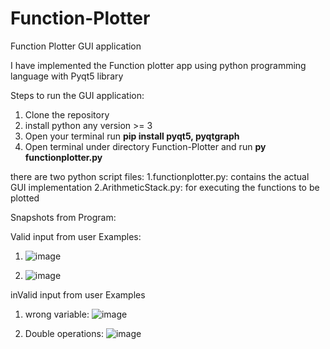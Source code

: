# Function-Plotter
Function Plotter GUI application 

I have implemented the Function plotter app using python programming language with Pyqt5 library

Steps to run the GUI application:
1. Clone the repository 
2. install python any version >= 3
3. Open your terminal run **pip install pyqt5, pyqtgraph**
4. Open terminal under directory Function-Plotter and run **py functionplotter.py**


there are two python script files:
1.functionplotter.py: contains the actual GUI implementation
2.ArithmeticStack.py: for executing the functions to be plotted



Snapshots from Program:

Valid input from user Examples:
1. ![image](https://user-images.githubusercontent.com/51798396/169177181-3d64c8db-db1a-4fdb-a466-8ddb6944b372.png)

2. ![image](https://user-images.githubusercontent.com/51798396/169177272-79b74348-db47-46c1-8c65-bf300c9498ec.png)

inValid input from user Examples


1. wrong variable: ![image](https://user-images.githubusercontent.com/51798396/169177412-abd355e4-3ada-439d-84d3-17974ef7691a.png)

2. Double operations: ![image](https://user-images.githubusercontent.com/51798396/169177453-a7dc6b5e-408f-4b88-ad7e-5773142d16a2.png)
